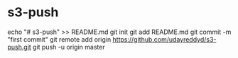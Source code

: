 # s3-push

echo "# s3-push" >> README.md
git init
git add README.md
git commit -m "first commit"
git remote add origin https://github.com/udayreddyd/s3-push.git
git push -u origin master
